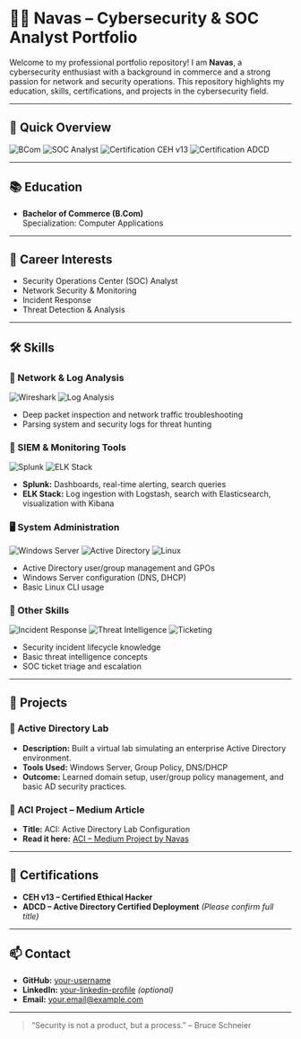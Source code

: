 # 👨‍💻 Navas – Cybersecurity & SOC Analyst Portfolio

Welcome to my professional portfolio repository! I am **Navas**, a cybersecurity enthusiast with a background in commerce and a strong passion for network and security operations. This repository highlights my education, skills, certifications, and projects in the cybersecurity field.

---

## 🏅 Quick Overview

![BCom](https://img.shields.io/badge/Education-B.Com_CA-blue)
![SOC Analyst](https://img.shields.io/badge/Interest-SOC_Analyst-orange)
![Certification CEH v13](https://img.shields.io/badge/Cert-CEH_v13-red)
![Certification ADCD](https://img.shields.io/badge/Cert-ADCD-blue)

---

## 📚 Education

- **Bachelor of Commerce (B.Com)**  
  Specialization: Computer Applications  

---

## 🎯 Career Interests

- Security Operations Center (SOC) Analyst  
- Network Security & Monitoring  
- Incident Response  
- Threat Detection & Analysis  

---

## 🛠 Skills

### 🔎 Network & Log Analysis

![Wireshark](https://img.shields.io/badge/Tool-Wireshark-blue?logo=wireshark)
![Log Analysis](https://img.shields.io/badge/Skill-Log_Analysis-lightgrey)

- Deep packet inspection and network traffic troubleshooting
- Parsing system and security logs for threat hunting

### 🧰 SIEM & Monitoring Tools

![Splunk](https://img.shields.io/badge/SIEM-Splunk-black?logo=splunk)
![ELK Stack](https://img.shields.io/badge/SIEM-ELK_Stack-yellow?logo=elastic)

- **Splunk:** Dashboards, real-time alerting, search queries  
- **ELK Stack:** Log ingestion with Logstash, search with Elasticsearch, visualization with Kibana

### 🖥 System Administration

![Windows Server](https://img.shields.io/badge/OS-Windows_Server-blue?logo=windows)
![Active Directory](https://img.shields.io/badge/Tool-Active_Directory-brightgreen)
![Linux](https://img.shields.io/badge/OS-Linux-lightgrey?logo=linux)

- Active Directory user/group management and GPOs  
- Windows Server configuration (DNS, DHCP)  
- Basic Linux CLI usage

### 🔐 Other Skills

![Incident Response](https://img.shields.io/badge/Skill-Incident_Response-critical)
![Threat Intelligence](https://img.shields.io/badge/Skill-Threat_Intelligence-orange)
![Ticketing](https://img.shields.io/badge/Skill-Alert_Triage-lightblue)

- Security incident lifecycle knowledge  
- Basic threat intelligence concepts  
- SOC ticket triage and escalation

---

## 🧪 Projects

### 🔐 Active Directory Lab
- **Description:** Built a virtual lab simulating an enterprise Active Directory environment.
- **Tools Used:** Windows Server, Group Policy, DNS/DHCP
- **Outcome:** Learned domain setup, user/group policy management, and basic AD security practices.

### 📘 ACI Project – Medium Article  
- **Title:** ACI: Active Directory Lab Configuration  
- **Read it here:** [ACI – Medium Project by Navas](https://medium.com/@navasmohammed8089/aci-09268b82570b)

---

## 📜 Certifications

- **CEH v13 – Certified Ethical Hacker**  
- **ADCD – Active Directory Certified Deployment** *(Please confirm full title)*  

---

## 📫 Contact

- **GitHub:** [your-username](https://github.com/your-username)  
- **LinkedIn:** [your-linkedin-profile](https://linkedin.com/in/your-profile) *(optional)*  
- **Email:** your.email@example.com

---

> “Security is not a product, but a process.” – Bruce Schneier
